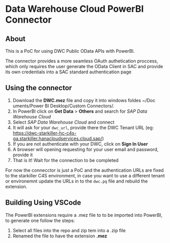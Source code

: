 # Data Warehouse Cloud PowerBI Connector

## About
This is a PoC for using DWC Public OData APIs with PowerBI.

The connector provides a more seamless OAuth authetication proccess, which only requires the user generate the OData Client in SAC and provide its own credentials into a SAC standard authentication page

## Using the connector

1. Download the **DWC.mez** file and copy it into windows foldes ~/Doc
uments/Power BI Desktop/Custom Connectors/.
2. In PowerBI click on **Get Data** > **Others** and search for *SAP Data Warehouse Cloud*
3. Select *SAP Data Warehouse Cloud* and connect
4. It will ask for your `dwc_url`, provide there the DWC Tenant URL (eg: https://dwc-starkiller-hc-c4s-ga.starkiller.hanacloudservices.cloud.sap/)
5. If you are not authenticate with your DWC, click on **Sign In User**
6. A browser will opening requesting for your user email and password, provide it
7. That is it! Wait for the connection to be completed


For now the connecctor is just a PoC and the authentication URLs are fixed to the starkiller C4S environment, in case you want to use a different tenant or environemnt update the URLs in to the `dwc.pq` file and rebuild the extension.

## Building Using VSCode

The PowerBI extensions require a .mez file to to be imported into PowerBI, to generate one follow the steps:

1. Select all files into the repo and zip tem into a .zip file
2. Renamed the file to have the extension **.mez**